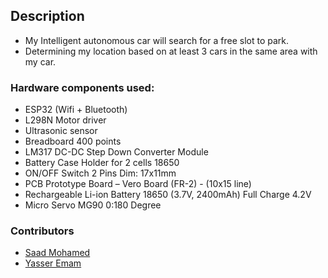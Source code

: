 ## Description
- My Intelligent autonomous car will search for a free slot to park.
- Determining my location based on at least 3 cars in the same area with my car.

### Hardware components used:
- ESP32 (Wifi + Bluetooth)
- L298N Motor driver
- Ultrasonic sensor
- Breadboard 400 points
- LM317 DC-DC Step Down Converter Module
- Battery Case Holder for 2 cells 18650
- ON/OFF Switch 2 Pins Dim: 17x11mm
- PCB Prototype Board – Vero Board (FR-2) - (10x15 line)
- Rechargeable Li-ion Battery 18650 (3.7V, 2400mAh) Full Charge 4.2V
- Micro Servo MG90 0:180 Degree

### Contributors
- [Saad Mohamed](https://github.com/MrSa3dola)
- [Yasser Emam ](https://github.com/y-emam)

